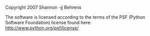 Copyright 2007 Shannon -jj Behrens

The software is licensed according to the terms of the PSF (Python Software Foundation) license found here: http://www.python.org/psf/license/